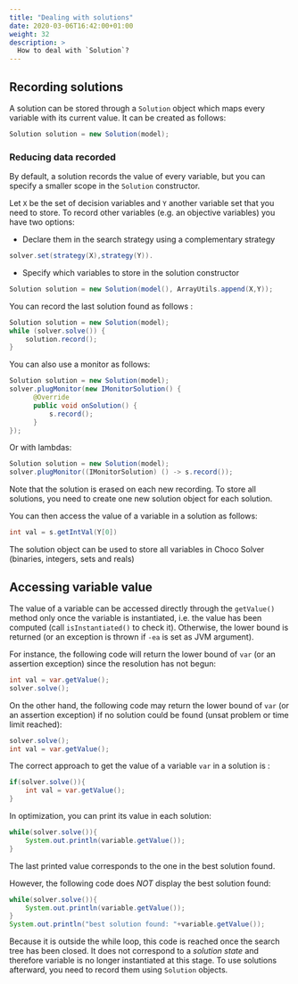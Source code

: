 ```yaml
---
title: "Dealing with solutions"
date: 2020-03-06T16:42:00+01:00
weight: 32
description: >
  How to deal with `Solution`?
---
```


## Recording solutions

A solution can be stored through a `Solution` object which maps every variable with its current value.
It can be created as follows:

```java
Solution solution = new Solution(model);
```

### Reducing data recorded 

By default, a solution records the value of every variable, but you can specify a smaller scope in the `Solution` constructor.

Let `X` be the set of decision variables and `Y` another variable set that you need to store.
To record other variables (e.g. an objective variables) you have two options:


* Declare them in the search strategy using a complementary strategy

```java
solver.set(strategy(X),strategy(Y)).
```


* Specify which variables to store in the solution constructor

```java
Solution solution = new Solution(model(), ArrayUtils.append(X,Y));
```

You can record the last solution found as follows :

```java
Solution solution = new Solution(model);
while (solver.solve()) {
    solution.record();
}
```

You can also use a monitor as follows:

```java
Solution solution = new Solution(model);
solver.plugMonitor(new IMonitorSolution() {
      @Override
      public void onSolution() {
          s.record();
      }
});
```

Or with lambdas:

```java
Solution solution = new Solution(model);
solver.plugMonitor((IMonitorSolution) () -> s.record());
```

Note that the solution is erased on each new recording.
To store all solutions, you need to create one new solution object for each solution.

You can then access the value of a variable in a solution as follows:

```java
int val = s.getIntVal(Y[0])
```

The solution object can be used to store all variables in Choco Solver (binaries, integers, sets and reals)

## Accessing variable value

The value of a variable can be accessed directly through the `getValue()` method only once the variable is instantiated, i.e. the value has been computed
(call `isInstantiated()` to check it). Otherwise, the lower bound is returned (or an exception is thrown if `-ea` is set as JVM argument).

For instance, the following code will return the lower bound of `var` (or an assertion exception) since the resolution has not begun:

```java
int val = var.getValue();
solver.solve();
```

On the other hand, the following code may return the lower bound of `var` (or an assertion exception) if no solution could be found (unsat problem or time limit reached):

```java
solver.solve();
int val = var.getValue();
```

The correct approach to get the value of a variable `var` in a solution is :

```java
if(solver.solve()){
    int val = var.getValue();
}
```

In optimization, you can print its value in each solution:

```java
while(solver.solve()){
    System.out.println(variable.getValue());
}
```

The last printed value corresponds to the one in the best solution found.

However, the following code does *NOT* display the best solution found:

```java
while(solver.solve()){
    System.out.println(variable.getValue());
}
System.out.println("best solution found: "+variable.getValue());
```

Because it is outside the while loop, this code is reached once the search tree has been closed.
It does not correspond to a *solution state* and therefore variable is no longer instantiated at this stage.
To use solutions afterward, you need to record them using `Solution` objects.